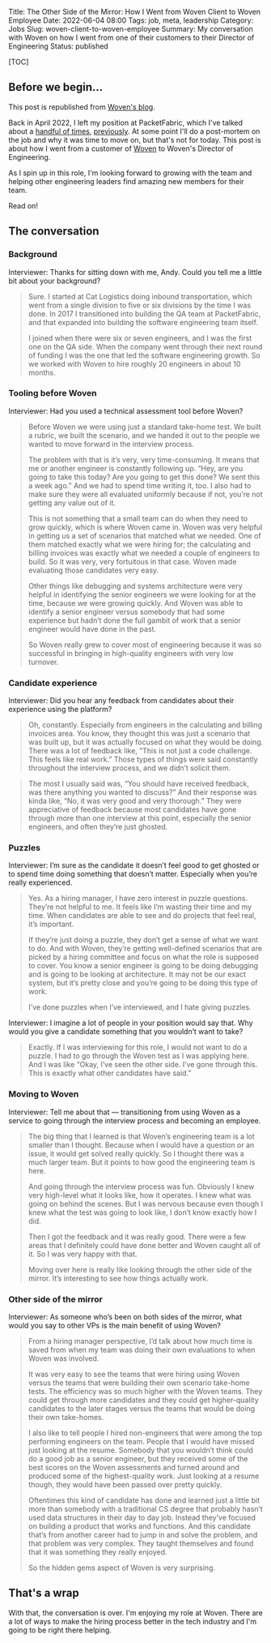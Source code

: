Title: The Other Side of the Mirror: How I Went from Woven Client to Woven Employee
Date: 2022-06-04 08:00
Tags: job, meta, leadership
Category: Jobs
Slug: woven-client-to-woven-employee
Summary: My conversation with Woven on how I went from one of their customers to their Director of Engineering
Status: published

[TOC]

## Before we begin...

This post is republished from [Woven's blog][1].

Back in April 2022, I left my position at PacketFabric, which I've talked about a [handful of times][2], [previously][3]. At some point I'll do a post-mortem on the job and why it was time to move on, but that's not for today. This post is about how I went from a customer of [Woven][4] to Woven's Director of Engineering.

As I spin up in this role, I'm looking forward to growing with the team and helping other engineering leaders find amazing new members for their team.

Read on!

## The conversation

### Background

Interviewer: Thanks for sitting down with me, Andy. Could you tell me a little bit about your background?

> Sure. I started at Cat Logistics doing inbound transportation, which went from a single division to five or six divisions by the time I was done. In 2017 I transitioned into building the QA team at PacketFabric, and that expanded into building the software engineering team itself.
>
> I joined when there were six or seven engineers, and I was the first one on the QA side. When the company went through their next round of funding I was the one that led the software engineering growth. So we worked with Woven to hire roughly 20 engineers in about 10 months.

### Tooling before Woven

Interviewer: Had you used a technical assessment tool before Woven?

> Before Woven we were using just a standard take-home test. We built a rubric, we built the scenario, and we handed it out to the people we wanted to move forward in the interview process.
>
> The problem with that is it’s very, very time-consuming. It means that me or another engineer is constantly following up. “Hey, are you going to take this today? Are you going to get this done? We sent this a week ago.” And we had to spend time writing it, too. I also had to make sure they were all evaluated uniformly because if not, you’re not getting any value out of it.
>
> This is not something that a small team can do when they need to grow quickly, which is where Woven came in. Woven was very helpful in getting us a set of scenarios that matched what we needed. One of them matched exactly what we were hiring for; the calculating and billing invoices was exactly what we needed a couple of engineers to build. So it was very, very fortuitous in that case. Woven made evaluating those candidates very easy.
>
> Other things like debugging and systems architecture were very helpful in identifying the senior engineers we were looking for at the time, because we were growing quickly. And Woven was able to identify a senior engineer versus somebody that had some experience but hadn’t done the full gambit of work that a senior engineer would have done in the past.
>
> So Woven really grew to cover most of engineering because it was so successful in bringing in high-quality engineers with very low turnover.

### Candidate experience

Interviewer: Did you hear any feedback from candidates about their experience using the platform?

> Oh, constantly. Especially from engineers in the calculating and billing invoices area. You know, they thought this was just a scenario that was built up, but it was actually focused on what they would be doing. There was a lot of feedback like, “This is not just a code challenge. This feels like real work.” Those types of things were said constantly throughout the interview process, and we didn’t solicit them.

> The most I usually said was, “You should have received feedback, was there anything you wanted to discuss?” And their response was kinda like, “No, it was very good and very thorough.” They were appreciative of feedback because most candidates have gone through more than one interview at this point, especially the senior engineers, and often they’re just ghosted.

### Puzzles

Interviewer: I’m sure as the candidate it doesn’t feel good to get ghosted or to spend time doing something that doesn’t matter. Especially when you’re really experienced.

> Yes. As a hiring manager, I have zero interest in puzzle questions. They’re not helpful to me. It feels like I’m wasting their time and my time. When candidates are able to see and do projects that feel real, it’s important.
>
> If they’re just doing a puzzle, they don’t get a sense of what we want to do. And with Woven, they’re getting well-defined scenarios that are picked by a hiring committee and focus on what the role is supposed to cover. You know a senior engineer is going to be doing debugging and is going to be looking at architecture. It may not be our exact system, but it’s pretty close and you’re going to be doing this type of work.
>
> I’ve done puzzles when I’ve interviewed, and I hate giving puzzles.

Interviewer: I imagine a lot of people in your position would say that. Why would you give a candidate something that you wouldn’t want to take?

> Exactly. If I was interviewing for this role, I would not want to do a puzzle. I had to go through the Woven test as I was applying here. And I was like “Okay, I’ve seen the other side. I’ve gone through this. This is exactly what other candidates have said.”

### Moving to Woven

Interviewer: Tell me about that — transitioning from using Woven as a service to going through the interview process and becoming an employee.

> The big thing that I learned is that Woven’s engineering team is a lot smaller than I thought. Because when I would have a question or an issue, it would get solved really quickly. So I thought there was a much larger team. But it points to how good the engineering team is here.
>
> And going through the interview process was fun. Obviously I knew very high-level what it looks like, how it operates. I knew what was going on behind the scenes. But I was nervous because even though I knew what the test was going to look like, I don’t know exactly how I did.
>
> Then I got the feedback and it was really good. There were a few areas that I definitely could have done better and Woven caught all of it. So I was very happy with that.
>
> Moving over here is really like looking through the other side of the mirror. It’s interesting to see how things actually work.

### Other side of the mirror

Interviewer: As someone who’s been on both sides of the mirror, what would you say to other VPs is the main benefit of using Woven?

> From a hiring manager perspective, I’d talk about how much time is saved from when my team was doing their own evaluations to when Woven was involved.
>
> It was very easy to see the teams that were hiring using Woven versus the teams that were building their own scenario take-home tests. The efficiency was so much higher with the Woven teams. They could get through more candidates and they could get higher-quality candidates to the later stages versus the teams that would be doing their own take-homes.
>
> I also like to tell people I hired non-engineers that were among the top performing engineers on the team. People that I would have missed just looking at the resume. Somebody that you wouldn’t think could do a good job as a senior engineer, but they received some of the best scores on the Woven assessments and turned around and produced some of the highest-quality work. Just looking at a resume though, they would have been passed over pretty quickly.
>
> Oftentimes this kind of candidate has done and learned just a little bit more than somebody with a traditional CS degree that probably hasn’t used data structures in their day to day job. Instead they’ve focused on building a product that works and functions. And this candidate that’s from another career had to jump in and solve the problem, and that problem was very complex. They taught themselves and found that it was something they really enjoyed.
>
> So the hidden gems aspect of Woven is very surprising.

## That's a wrap

With that, the conversation is over. I'm enjoying my role at Woven. There are a lot of ways to make the hiring process better in the tech industry and I'm going to be right there helping.


 [1]: https://www.woventeams.com/the-other-side-of-the-mirror-how-andy-wegner-went-from-woven-client-to-woven-employee/
 [2]: {filename}2017_07_31_a_decade_at_caterpillar.md#the-new-job
 [3]: {filename}2017_11_28_how_i_found_an_awesome_remote_job.md
 [4]: https://www.woventeams.com/
